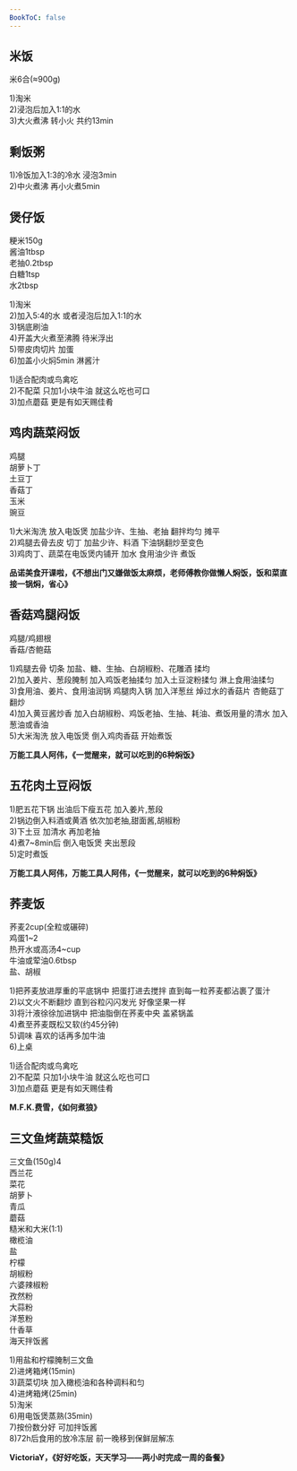 ```yaml
---
BookToC: false
---
```


## 米饭

米6合(≈900g)

1)淘米  
2)浸泡后加入1:1的水  
3)大火煮沸 转小火 共约13min

## 剩饭粥

1)冷饭加入1:3的冷水 浸泡3min  
2)中火煮沸 再小火煮5min

## 煲仔饭

粳米150g  
酱油1tbsp  
老抽0.2tbsp  
白糖1tsp  
水2tbsp

1)淘米  
2)加入5:4的水 或者浸泡后加入1:1的水  
3)锅底刷油  
4)开盖大火煮至沸腾 待米浮出  
5)带皮肉切片 加蛋  
6)加盖小火焖5min 淋酱汁

1)适合配肉或鸟禽吃  
2)不配菜 只加1小块牛油 就这么吃也可口  
3)加点蘑菇 更是有如天赐佳肴

## 鸡肉蔬菜闷饭

鸡腿  
胡萝卜丁  
土豆丁  
香菇丁  
玉米  
豌豆

1)大米淘洗 放入电饭煲 加盐少许、生抽、老抽 翻拌均匀 摊平  
2)鸡腿去骨去皮 切丁 加盐少许、料酒 下油锅翻炒至变色  
3)鸡肉丁、蔬菜在电饭煲内铺开 加水 食用油少许 煮饭

**品诺美食开课啦，《不想出门又嫌做饭太麻烦，老师傅教你做懒人焖饭，饭和菜直接一锅焖，省心》**

## 香菇鸡腿闷饭

鸡腿/鸡翅根  
香菇/杏鲍菇

1)鸡腿去骨 切条 加盐、糖、生抽、白胡椒粉、花雕酒 揉均  
2)加入姜片、葱段腌制 加入鸡饭老抽揉匀 加入土豆淀粉揉匀 淋上食用油揉匀  
3)食用油、姜片、食用油润锅 鸡腿肉入锅 加入洋葱丝 焯过水的香菇片 杏鲍菇丁翻炒  
4)加入黄豆酱炒香 加入白胡椒粉、鸡饭老抽、生抽、耗油、煮饭用量的清水 加入葱油或香油  
5)大米淘洗 放入电饭煲 倒入鸡肉香菇 开始煮饭

**万能工具人阿伟，《一觉醒来，就可以吃到的6种焖饭》**

## 五花肉土豆闷饭

1)肥五花下锅 出油后下瘦五花 加入姜片,葱段  
2)锅边倒入料酒或黄酒 依次加老抽,甜面酱,胡椒粉  
3)下土豆 加清水 再加老抽  
4)煮7~8min后 倒入电饭煲 夹出葱段  
5)定时煮饭  

**万能工具人阿伟，万能工具人阿伟，《一觉醒来，就可以吃到的6种焖饭》**

## 荞麦饭

荞麦2cup(全粒或碾碎)  
鸡蛋1~2  
热开水或高汤4~cup  
牛油或荤油0.6tbsp  
盐、胡椒

1)把荞麦放进厚重的平底锅中 把蛋打进去搅拌 直到每一粒荞麦都沾裹了蛋汁  
2)以文火不断翻炒 直到谷粒闪闪发光 好像坚果一样  
3)将汁液徐徐加进锅中 把油脂倒在荞麦中央 盖紧锅盖  
4)煮至荞麦既松又软(约45分钟)  
5)调味 喜欢的话再多加牛油  
6)上桌

1)适合配肉或鸟禽吃  
2)不配菜 只加1小块牛油 就这么吃也可口  
3)加点蘑菇 更是有如天赐佳肴

**M.F.K.费雪，《如何煮狼》**

## 三文鱼烤蔬菜糙饭

三文鱼(150g)4  
西兰花  
菜花  
胡萝卜  
青瓜  
蘑菇  
糙米和大米(1:1)  
橄榄油  
盐  
柠檬  
胡椒粉  
六婆辣椒粉  
孜然粉  
大蒜粉  
洋葱粉  
什香草  
海天拌饭酱

1)用盐和柠檬腌制三文鱼  
2)进烤箱烤(15min)  
3)蔬菜切块 加入橄榄油和各种调料和匀  
4)进烤箱烤(25min)  
5)淘米  
6)用电饭煲蒸熟(35min)  
7)按份数分好 可加拌饭酱  
8)72h后食用的放冷冻层 前一晚移到保鲜层解冻

**VictoriaY，《好好吃饭，天天学习——两小时完成一周的备餐》**